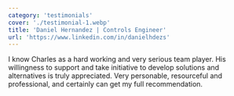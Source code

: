 ```yaml
---
category: 'testimonials'
cover: './testimonial-1.webp'
title: 'Daniel Hernandez | Controls Engineer'
url: 'https://www.linkedin.com/in/danielhdezs'
---
```


I know Charles as a hard working and very serious team player. His willingness to support and take initiative to develop solutions and alternatives is truly appreciated. Very personable, resourceful and professional, and certainly can get my full recommendation.
